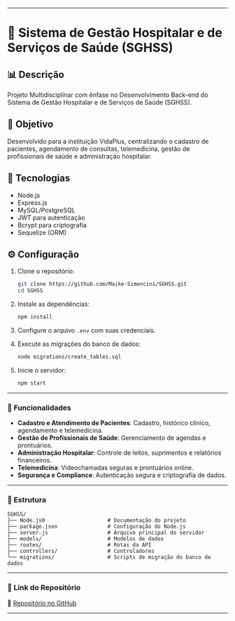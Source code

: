 
---

# 🏥 Sistema de Gestão Hospitalar e de Serviços de Saúde (SGHSS) 

## 📊 Descrição
Projeto Multidisciplinar com ênfase no Desenvolvimento Back-end do Sistema de Gestão Hospitalar e de Serviços de Saúde (SGHSS).

## 🎯 Objetivo
Desenvolvido para a instituição VidaPlus, centralizando o cadastro de pacientes, agendamento de consultas, telemedicina, gestão de profissionais de saúde e administração hospitalar.

## 🚀 Tecnologias 
- Node.js
- Express.js
- MySQL/PostgreSQL
- JWT para autenticação
- Bcrypt para criptografia
- Sequelize (ORM)

## ⚙️ Configuração 
1. Clone o repositório:
   ```bash
   git clone https://github.com/Maike-Simoncini/SGHSS.git 
   cd SGHSS
   ```

2. Instale as dependências:
   ```bash
   npm install
   ```

3. Configure o arquivo `.env` com suas credenciais.

4. Execute as migrações do banco de dados:
   ```bash
   node migrations/create_tables.sql
   ```

5. Inicie o servidor:
   ```bash
   npm start
   ```

---

### 🔧 Funcionalidades 
- **Cadastro e Atendimento de Pacientes**: Cadastro, histórico clínico, agendamento e telemedicina.
- **Gestão de Profissionais de Saúde**: Gerenciamento de agendas e prontuários.
- **Administração Hospitalar**: Controle de leitos, suprimentos e relatórios financeiros.
- **Telemedicina**: Videochamadas seguras e prontuários online.
- **Segurança e Compliance**: Autenticação segura e criptografia de dados.

---

### 📂 Estrutura
```
SGHSS/
├── Node.js0                    # Documentação do projeto
├── package.json                # Configuração do Node.js
├── server.js                   # Arquivo principal do servidor
├── models/                     # Modelos de dados
├── routes/                     # Rotas da API
├── controllers/                # Controladores
└── migrations/                 # Scripts de migração do banco de dados
```

---

### 🔗 Link do Repositório 
🔗 [Repositório no GitHub](https://github.com/seu-usuario/SGHSS)

---
